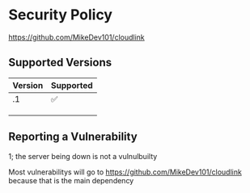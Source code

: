 # Security Policy
 https://github.com/MikeDev101/cloudlink

## Supported Versions



| Version | Supported          |
| ------- | ------------------ |
|  .1     |         ✅         |
|         |                    |
|         |                    |
|         |                    |

## Reporting a Vulnerability
1; the server being down is not a vulnulbuilty 


Most vulnerabilitys will go to https://github.com/MikeDev101/cloudlink because that is the main dependency 
